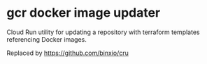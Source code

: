 gcr docker image updater
========================
Cloud Run utility for updating a repository with terraform templates referencing Docker images.

Replaced by https://github.com/binxio/cru

